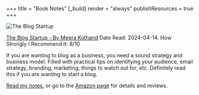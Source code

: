 +++
title = "Book Notes"
[_build]
  render = "always"
  publishResources = true
+++

![The Blog Startup](https://m.media-amazon.com/images/I/61Lm6P0rPsL._SL1360_.jpg?classes=inline&height=175px)

[The Blog Startup - By Meera Kothand](The_Blog_Startup.md)
Date Read: 2024-04-14. How Strongly I Recommend It: 8/10

If you are wanting to blog as a business, you need a sound strategy and business model. Filled with practical tips on identifying your audience, email strategy, branding, marketing, things to watch out for, etc. Definitely read this if you are wanting to start a blog.

[Read my notes,](The_Blog_Startup.md) or go to the [Amazon page](https://www.amazon.com/Blog-Startup-Strategies-Exponentially-Bucketloads/dp/1661494315/ref=sr_1_1?crid=3I1M4WOL8NYSO&dib=eyJ2IjoiMSJ9.gF0lNhOVfTY2fdzJBT6nok8i4N8T5o5Fj6sn_sXzzchzgnjswI_1_Uqjs2NmxB-Xz3Dn9_pe2Ux_f3VrejzLD9ZP2idqOjR3Bg64MVkh8Q1lR0Qg5slEkJqBYZ9GaZCJa7bnT47aKm52_Il_nVV5T_w5cf8WDggqX5Oz4Ks9EJx-Ft3xClVQBD6cjQtW9r9rpheBZD7Ts880kgPBWq301JwHzLhxf1seXxdhJq7Vnzs.LxQPqBwwGIcwnu4BlBqH37IghuenH8dMLlqL8qUuxJk&dib_tag=se&keywords=the+blog+startup&qid=1713092862&sprefix=the+blog+startup%2Caps%2C144&sr=8-1) for details and reviews.